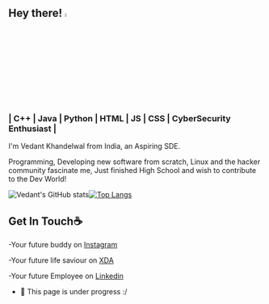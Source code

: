 ## Hey there! <img src="https://media.giphy.com/media/hvRJCLFzcasrR4ia7z/giphy.gif" width="4.5%">
### | C++ | Java | Python | HTML | JS | CSS | CyberSecurity Enthusiast |
I'm Vedant Khandelwal from India, an Aspiring SDE. 

Programming, Developing new software from scratch, Linux and the hacker community fascinate me, Just finished High School and wish to contribute to the Dev World!

![Vedant's GitHub stats](https://github-readme-stats.vercel.app/api?username=TheVedantKhandelwal&include_all_commits&theme=dark&show_icons=true)[![Top Langs](https://github-readme-stats.vercel.app/api/top-langs/?username=TheVedantKhandelwal&theme=dark&include_all_commits)](https://github.com/TheVedantKhandelwal/github-readme-stats)

## Get In Touch☕
-Your future buddy on [Instagram](https://instagram.com/TheVedantKhandelwal)

-Your future life saviour on [XDA](https://forum.xda-developers.com/m/coolved1543.10131175/)

-Your future Employee on [Linkedin](https://in.linkedin.com/in/vedant-khandelwal-067aa9b5?trk=people-guest_people_search-card)


- 🔭 This page is under progress :/
 




